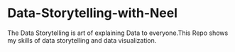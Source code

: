 # Data-Storytelling-with-Neel
The Data Storytelling is art of explaining Data to everyone.This Repo shows my skills of data storytelling and data visualization.
